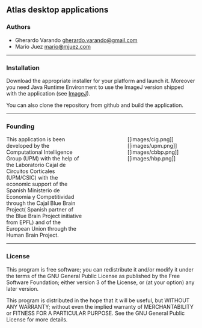 

## Atlas desktop applications

### Authors

* Gherardo Varando  [gherardo.varando@gmail.com](gherardo.varando@gmail.com)
* Mario Juez [mario@mjuez.com](mario@mjuez.com)




***

### Installation

Download the appropriate installer for your platform and launch it.
Moreover you need Java Runtime Environment to use the ImageJ version shipped with the application (see [ImageJ](imagej)).

You can also clone the repository from github and build the application.

***
### Founding
<div style="width:40%; position:relative; left:20px;float:right; right:0px;">
 [[images/cig.png]]
 [[images/upm.png]]
 [[images/cbbp.png]]
 [[images/hbp.png]]
</div>
<div style="position:relative;">

<div style="width:40%; position:relative;">
This application is been developed by the Computational Intelligence Group (UPM) with the help of the Laboratorio Cajal de Circuitos Corticales (UPM/CSIC) with the economic support of the Spanish Ministerio de Economía y Competitividad through the Cajal Blue Brain Project( Spanish partner of the Blue Brain Project initiative from EPFL) and of the European Union through the Human Brain Project.
</div>
</div>

***

### License
This program is free software; you can redistribute it and/or modify it under the terms of the GNU General Public License as published by the Free Software Foundation; either version 3 of the License, or (at your option) any later version.

This program is distributed in the hope that it will be useful, but WITHOUT ANY WARRANTY; without even the implied warranty of MERCHANTABILITY or FITNESS FOR A PARTICULAR PURPOSE. See the GNU General Public License for more details.
